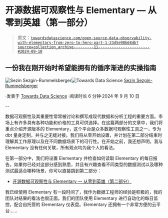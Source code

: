 # 开源数据可观察性与 Elementary — 从零到英雄（第一部分）

> 原文：[`towardsdatascience.com/open-source-data-observability-with-elementary-from-zero-to-hero-part-1-23d5e98b68db?source=collection_archive---------11-----------------------#2024-09-10`](https://towardsdatascience.com/open-source-data-observability-with-elementary-from-zero-to-hero-part-1-23d5e98b68db?source=collection_archive---------11-----------------------#2024-09-10)

## 一份我在刚开始时希望能拥有的循序渐进的实操指南

[](https://sezin-sezgin.medium.com/?source=post_page---byline--23d5e98b68db--------------------------------)![Sezin Sezgin-Rummelsberger](https://sezin-sezgin.medium.com/?source=post_page---byline--23d5e98b68db--------------------------------)[](https://towardsdatascience.com/?source=post_page---byline--23d5e98b68db--------------------------------)![Towards Data Science](https://towardsdatascience.com/?source=post_page---byline--23d5e98b68db--------------------------------) [Sezin Sezgin-Rummelsberger](https://sezin-sezgin.medium.com/?source=post_page---byline--23d5e98b68db--------------------------------)

·发表于 [Towards Data Science](https://towardsdatascience.com/?source=post_page---byline--23d5e98b68db--------------------------------) ·阅读时长 6 分钟·2024 年 9 月 10 日

--

数据可观察性及其重要性常常被讨论和撰写成现代数据和分析工程的重要方面。市场上有许多具有各种功能和价格的工具可供选择。在这篇两部分的文章中，我们将重点介绍开源版本的 Elementary，这个平台是众多数据可观察性工具之一，专为 dbt 量身定制，并与之无缝对接。我们将从零开始设置，并计划在第二部分结束时理解其工作原理以及在不同数据场景下的可行性。在开始之前，我还想声明，我与 Elementary 没有任何关联，所有观点均为我个人的看法。

在第一部分中，我们将设置 Elementary 并检查如何读取 Elementary 的每日报告。如果你已经对这部分感到熟悉，并且有兴趣查看不同类型的数据测试以及哪种测试最适合哪种场景，你可以直接跳到第二部分：

+   [开源数据可观察性与 Elementary — 从零到英雄（第二部分）](https://medium.com/@sezin-sezgin/opensource-data-observability-with-elementary-from-zero-to-hero-part-2-c09077ed4476)

我已经使用 Elementary 有一段时间了，我作为数据工程师的经验是积极的，我的团队对结果的看法也很正面。我们的团队使用 Elementary 进行自动化的每日监控，配合自托管的 Elementary 仪表盘。Elementary 还拥有一个非常方便的云平台……
